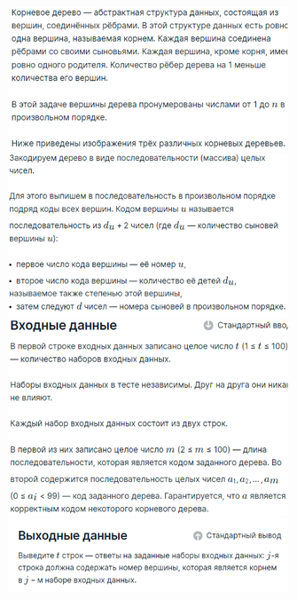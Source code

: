 ![img.png](asset/img.png)
![img_1.png](asset/img_1.png)![img_2.png](asset/img_2.png)![img_3.png](asset/img_3.png)